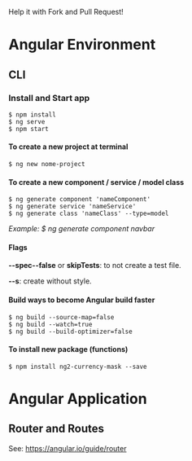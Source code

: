 Help it with Fork and Pull Request!

# Angular Environment

## CLI

### Install and Start app
```
$ npm install
$ ng serve
$ npm start
```

#### To create a new project at terminal
```
$ ng new nome-project
```

#### To create a new component / service / model class
```
$ ng generate component 'nameComponent'
$ ng generate service 'nameService'
$ ng generate class 'nameClass' --type=model
```
_Example: $ ng generate component navbar_

#### Flags
**--spec--false** or **skipTests**: to not create a test file.

**--s**: create without style.

#### Build ways to become Angular build faster
```
$ ng build --source-map=false
$ ng build --watch=true
$ ng build --build-optimizer=false
```

#### To install new package (functions)
```
$ npm install ng2-currency-mask --save
```

# Angular Application

## Router and Routes
See: https://angular.io/guide/router
